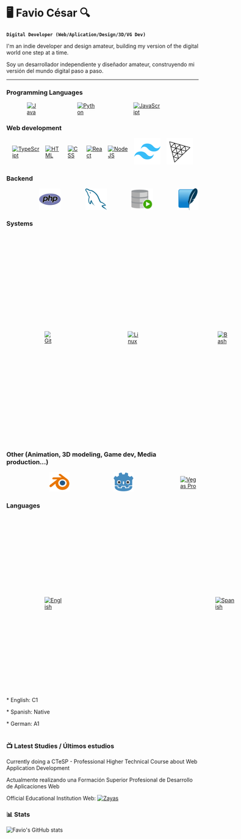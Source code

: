# 🖥️ Favio César 🔍

**`Digital Developer (Web/Aplication/Design/3D/VG Dev)`**

I'm an indie developer and design amateur, building my version of the digital world one step at a time.

Soy un desarrollador independiente y diseñador amateur, construyendo mi versión del mundo digital paso a paso.

---

### Programming Languages

<div style="display: flex; justify-content: space-evenly; align-items: center;">
   ‎ ‎ ‎ ‎ ‎ ‎ ‎ ‎ ‎ ‎ ‎ ‎ ‎ ‎ ‎ ‎ ‎ ‎ ‎ ‎ ‎ ‎ ‎ ‎ ‎ ‎ 
   <a href="https://www.java.com" target="_blank">
      <img alt="Java" width="90px" src="https://cdn.jsdelivr.net/gh/devicons/devicon/icons/java/java-original.svg" />
   </a>
   ‎ ‎ ‎ ‎ ‎ ‎ ‎ ‎ ‎ ‎ ‎ ‎ ‎ ‎ ‎ ‎ ‎ ‎ ‎ ‎ ‎ ‎ ‎ ‎ ‎ ‎ ‎ ‎ ‎ ‎ ‎ ‎ ‎ ‎ ‎ ‎ ‎ ‎ ‎ ‎ ‎ ‎ ‎ ‎ ‎ ‎ ‎ ‎ 
   <a href="https://www.python.org" target="_blank">
      <img alt="Python" width="90px" src="https://cdn.jsdelivr.net/gh/devicons/devicon/icons/python/python-plain.svg" />
   </a>
   ‎ ‎ ‎ ‎ ‎ ‎ ‎ ‎ ‎ ‎ ‎ ‎ ‎ ‎ ‎ ‎ ‎ ‎ ‎ ‎ ‎ ‎ ‎ ‎ ‎ ‎ ‎ ‎ ‎ ‎ ‎ ‎ ‎ ‎ ‎ ‎ ‎ ‎ ‎ ‎ ‎ ‎ ‎ ‎ ‎ ‎ ‎ ‎ 
   <a href="https://developer.mozilla.org/en-US/docs/Web/JavaScript" target="_blank">
      <img alt="JavaScript" width="90px" src="https://cdn.jsdelivr.net/gh/devicons/devicon/icons/javascript/javascript-plain.svg" />
   </a>
   ‎ ‎ ‎ ‎ ‎ ‎ ‎ ‎ ‎ ‎ ‎ ‎ ‎ ‎ ‎ ‎ ‎ ‎ ‎ ‎ ‎ ‎ ‎ ‎ ‎ ‎ ‎ ‎ ‎ ‎ ‎ ‎ ‎ ‎ ‎ ‎ ‎ ‎ ‎ ‎ ‎ ‎ ‎ ‎ ‎ ‎ ‎ ‎ 
</div>

### Web development

<div style="display: flex; justify-content: space-evenly; align-items: center;">
   ‎ ‎ ‎ ‎ ‎ ‎ 
   <a href="https://www.typescriptlang.org" target="_blank">
      <img alt="TypeScript" width="90px" src="https://cdn.jsdelivr.net/gh/devicons/devicon/icons/typescript/typescript-plain.svg" />
   </a>
    ‎ ‎ ‎ ‎ ‎ ‎ 
   <a href="https://developer.mozilla.org/en-US/docs/Web/HTML" target="_blank">
      <img alt="HTML" width="90px" src="https://cdn.jsdelivr.net/gh/devicons/devicon/icons/html5/html5-plain.svg" />
   </a>
   ‎ ‎ ‎ ‎ ‎ ‎ 
   <a href="https://developer.mozilla.org/en-US/docs/Web/CSS" target="_blank">
      <img alt="CSS" width="90px" src="https://cdn.jsdelivr.net/gh/devicons/devicon/icons/css3/css3-plain.svg" />
   </a>
   ‎ ‎ ‎ ‎ ‎ ‎ 
   <a href="https://reactjs.org" target="_blank">
      <img alt="React" width="90px" src="https://cdn.jsdelivr.net/gh/devicons/devicon/icons/react/react-original.svg" />
   </a>
   ‎ ‎ ‎ ‎ ‎ ‎ 
   <a href="https://nodejs.org" target="_blank">
      <img alt="NodeJS" width="90px" src="https://cdn.jsdelivr.net/gh/devicons/devicon/icons/nodejs/nodejs-original.svg" />
   </a>
   ‎ ‎ ‎ ‎ ‎ ‎ 
   <a href="https://tailwindcss.com" target="_blank">
      <img alt="Tailwind" width="90px" src="https://github.com/devicons/devicon/blob/6910f0503efdd315c8f9b858234310c06e04d9c0/icons/tailwindcss/tailwindcss-original.svg" />
   </a>
   ‎ ‎ ‎ ‎ ‎ ‎ 
   <a href="https://threejs.org" target="_blank">
      <img alt="ThreeJS" width="90px" src="https://github.com/devicons/devicon/blob/6910f0503efdd315c8f9b858234310c06e04d9c0/icons/threejs/threejs-original.svg" />
   </a>
   ‎ ‎ ‎ ‎ ‎ ‎ 
</div>

### Backend

<div style="display: flex; justify-content: space-evenly; align-items: center; gap: 10px;">
‎ ‎ ‎ ‎ ‎ ‎ ‎ ‎ ‎ ‎ ‎ ‎ ‎ ‎ ‎ ‎ ‎ ‎ ‎ ‎ ‎ ‎ ‎ ‎ ‎ ‎ ‎ ‎ ‎ ‎ ‎ ‎ 
   <a href="https://www.php.net" target="_blank">
      <img alt="PHP" width="90px" src="https://github.com/devicons/devicon/blob/6910f0503efdd315c8f9b858234310c06e04d9c0/icons/php/php-original.svg" />
   </a>
‎ ‎ ‎ ‎ ‎ ‎ ‎ ‎ ‎ ‎ ‎ ‎ ‎ ‎ ‎ ‎ ‎ ‎ ‎ 
   <a href="https://www.mysql.com" target="_blank">
      <img alt="MySql" width="90px" src="https://github.com/devicons/devicon/blob/6910f0503efdd315c8f9b858234310c06e04d9c0/icons/mysql/mysql-original.svg" />
   </a>
‎ ‎ ‎ ‎ ‎ ‎ ‎ ‎ ‎ ‎ ‎ ‎ ‎ ‎ ‎ ‎ ‎ ‎ ‎ 
   <a href="https://www.oracle.com/database/technologies/appdev/sqldeveloper-landing.html" target="_blank">
      <img alt="SqlDeveloper" width="90px" src="https://github.com/devicons/devicon/blob/6910f0503efdd315c8f9b858234310c06e04d9c0/icons/sqldeveloper/sqldeveloper-original.svg" />
   </a>
‎ ‎ ‎ ‎ ‎ ‎ ‎ ‎ ‎ ‎ ‎ ‎ ‎ ‎ ‎ ‎ ‎ ‎ ‎ 
   <a href="https://www.sqlite.org" target="_blank">
      <img alt="SqlLite" width="90px" src="https://github.com/devicons/devicon/blob/6910f0503efdd315c8f9b858234310c06e04d9c0/icons/sqlite/sqlite-original.svg" />
   </a>
</div>

### Systems

<div style="display: flex; justify-content: space-evenly; align-items: center; gap: 100px;">
‎ ‎ ‎ ‎ ‎ ‎ ‎ ‎ ‎ ‎ ‎ ‎ ‎ ‎ ‎ ‎ ‎ ‎ ‎ ‎ ‎ ‎ ‎ ‎ ‎ ‎ ‎ ‎ ‎ ‎ ‎ ‎ 
   <a href="https://git-scm.com" target="_blank">
      <img alt="Git" width="90px" src="https://cdn.jsdelivr.net/gh/devicons/devicon/icons/git/git-original.svg" />
   </a>
‎ ‎ ‎ ‎ ‎ ‎ ‎ ‎ ‎ ‎ ‎ ‎ ‎ ‎ ‎ ‎ ‎ ‎ ‎ 
   <a href="https://www.linux.org" target="_blank">
      <img alt="Linux" width="90px" src="https://cdn.jsdelivr.net/gh/devicons/devicon/icons/linux/linux-original.svg" />
   </a>
‎ ‎ ‎ ‎ ‎ ‎ ‎ ‎ ‎ ‎ ‎ ‎ ‎ ‎ ‎ ‎ ‎ ‎ ‎ 
   <a href="https://www.gnu.org/software/bash/" target="_blank">
      <img alt="Bash" width="90px" src="https://cdn.jsdelivr.net/gh/devicons/devicon/icons/bash/bash-original.svg" />
   </a>
‎ ‎ ‎ ‎ ‎ ‎ ‎ ‎ ‎ ‎ ‎ ‎ ‎ ‎ ‎ ‎ ‎ ‎ ‎ 
   <a href="https://www.openssh.com" target="_blank">
      <img alt="SSH" width="90px" src="https://github.com/devicons/devicon/blob/6910f0503efdd315c8f9b858234310c06e04d9c0/icons/ssh/ssh-original.svg" />
   </a>
</div>

### Other (Animation, 3D modeling, Game dev, Media production...)

<div style="display: flex; justify-content: space-evenly; align-items: center; gap: 10px;">
‎ ‎ ‎ ‎ ‎ ‎ ‎ ‎ ‎ ‎ ‎ ‎ ‎ ‎ ‎ ‎ ‎ ‎ ‎ ‎ ‎ ‎ ‎ ‎ ‎ ‎ ‎ ‎ ‎ ‎ ‎ ‎ ‎ ‎ ‎ ‎ ‎ ‎ ‎ ‎ ‎ ‎ ‎ ‎ ‎ ‎ 
   <a href="https://www.blender.org" target="_blank">
      <img alt="Blender" width="90px" src="https://github.com/devicons/devicon/blob/6910f0503efdd315c8f9b858234310c06e04d9c0/icons/blender/blender-original.svg" />
   </a>
‎ ‎ ‎ ‎ ‎ ‎ ‎ ‎ ‎ ‎ ‎ ‎ ‎ ‎ ‎ ‎ ‎ ‎ ‎ ‎ ‎ ‎ ‎ ‎ ‎ ‎ ‎ ‎ ‎ ‎ ‎ ‎ ‎ ‎ ‎ ‎ ‎ ‎ ‎ ‎ ‎ ‎ ‎ 
   <a href="https://godotengine.org" target="_blank">
      <img alt="Godot" width="90px" src="https://github.com/devicons/devicon/blob/6910f0503efdd315c8f9b858234310c06e04d9c0/icons/godot/godot-original.svg" />
   </a>
‎ ‎ ‎ ‎ ‎ ‎ ‎ ‎ ‎ ‎ ‎ ‎ ‎ ‎ ‎ ‎ ‎ ‎ ‎ ‎ ‎ ‎ ‎ ‎ ‎ ‎ ‎ ‎ ‎ ‎ ‎ ‎ ‎ ‎ ‎ ‎ ‎ ‎ ‎ ‎ ‎ ‎ ‎ ‎ ‎ ‎ 
   <a href="https://www.vegascreativesoftware.com/es/vegas-pro/" target="_blank">
      <img alt="Vegas Pro" width="90px" src="https://upload.wikimedia.org/wikipedia/commons/7/71/VEGAS_Pro_icon.png?20210526085041" />
   </a>
   
</div>

### Languages

<div style="display: flex; justify-content: space-evenly; align-items: center; gap: 100px;">
‎ ‎ ‎ ‎ ‎ ‎ ‎ ‎ ‎ ‎ ‎ ‎ ‎ ‎ ‎ ‎ ‎ ‎ ‎ ‎ ‎ ‎ ‎ ‎ ‎ ‎ 
      <a href="https://www.oxfordlearnersdictionaries.com/" target="_blank">
         <img alt="English" width="150px" src="https://upload.wikimedia.org/wikipedia/commons/thumb/a/aa/Flag_of_the_United_Kingdom_%281-1%29.svg/300px-Flag_of_the_United_Kingdom_%281-1%29.svg.png" />
      </a>
‎ ‎ ‎ ‎ ‎ ‎ ‎ ‎ ‎ ‎ ‎ ‎ ‎ ‎ ‎ ‎ ‎ ‎ ‎ ‎ ‎ ‎ ‎ ‎ ‎ ‎ ‎ 
      <a href="https://dle.rae.es/" target="_blank">
         <img alt="Spanish" width="150px" src="https://github.com/lipis/flag-icons/blob/e119b66129af6dd849754ccf25dfbf81d4a306d5/flags/1x1/es.svg" />
      </a>
‎ ‎ ‎ ‎ ‎ ‎ ‎ ‎ ‎ ‎ ‎ ‎ ‎ ‎ ‎ ‎ ‎ ‎ ‎ ‎ ‎ ‎ ‎ ‎ ‎ ‎ ‎
      <a href="https://dle.rae.es/" target="_blank">
         <img alt="Spanish" width="150px" src="https://github.com/joielechong/iso-country-flags-svg-collection/blob/9ebbd577b9a70fbfd9a1931be80c66e0d2f31a9d/svg/country-squared/de.svg" />
      </a>
      
</div>
<p>* English: C1</p>
<p>* Spanish: Native</p>
<p>* German: A1</p>

#

### 📺 Latest Studies / Últimos estudios

Currently doing a CTeSP - Professional Higher Technical Course about Web Application Development

Actualmente realizando una Formación Superior Profesional de Desarrollo de Aplicaciones Web

   <p>
     Official Educational Institution Web:
      <a href="https://site.educa.madrid.org/ies.mariadezayas.majadahonda/">
        <img alt="Zayas" width="30px" src="https://img.icons8.com/?size=100&id=111460&format=png&color=FFFFFF" />
      </a> 
   </p>

### 📊 Stats

![Favio's GitHub stats](https://github-readme-stats.vercel.app/api?username=Favio-Cesar&show_icons=true&theme=gruvbox)

#

<!--
**Favio-Cesar/Favio-Cesar**

Here are some ideas:

- 🔭 I’m currently working on ...
- 🌱 I’m currently learning ...
- 👯 I’m looking to collaborate on ...
- 🤔 I’m looking for help with ...
- 💬 Ask me about ...
- 📫 How to reach me: ...
- 😄 Pronouns: ...
- ⚡ Fun fact: ...
-->
